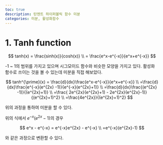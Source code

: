 ```yaml
---
toc: true
description: 탄젠트 하이퍼볼릭 함수 미분
categories: 미분, 활성화함수
---
```


# 1. Tanh function

$$
tanh(x) = \frac{sinh(x)}{cosh(x)} \\
= \frac{e^x-e^{-x}}{e^x+e^{-x}}
$$

-1 ~ 1의 범위를 가지고 있으며 시그모이드 함수와 비슷한 모양을 가지고 있다. 활성화 함수로 쓰이는 것을 볼 수 있는데 미분을 직접 해보았다.


$$
tanh^{\prime}(x) = \frac{d}{dx}\frac{e^x-e^{-x}}{e^x+e^{-x}} \\
 =\frac{d}{dx}\frac{e^{-x}(e^{2x} -1)}{e^{-x}(e^{2x}+1)} \\
  =\frac{d}{dx}\frac{(e^{2x} -1)}{(e^{2x}+1)} \\
  =\frac{ 2e^{2x}(e^{2x}+1) - 2e^{2x}(e^{2x}-1)}{(e^{2x}+1)^2} \\
  =\frac{4e^{2x}}{(e^{2x}+1)^2}
$$


위의 과정을 통하여 미분을 할 수 있다.

위의 식에서 $e^{-x}(e^{2x} -1)$의 경우


$$
e^x - e^{-x} = e^{-x}e^{2x} - e^{-x} \\
=e^{-x}(e^{2x}-1)
$$


와 같은 과정으로 변환할 수 있다.